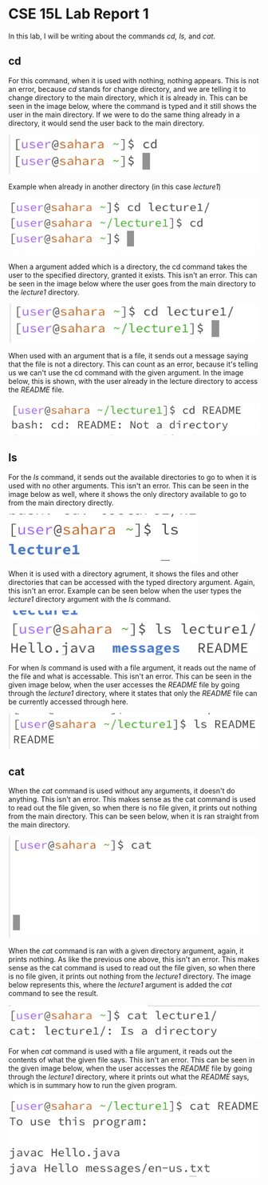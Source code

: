 # CSE 15L Lab Report 1

In this lab, I will be writing about the commands *cd, ls,* and *cat*.

## cd

For this command, when it is used with nothing, nothing appears. This is not an error, because *cd* stands for change directory, and we are telling it to change directory to the main directory, which it is already in. This can be seen in the image below, where the command is typed and it still shows the user in the main directory. If we were to do the same thing already in a directory, it would send the user back to the main directory.


![Image](lab-1-images/cd1.png)


Example when already in another directory (in this case *lecture1*)

![Image](lab-1-images/cd1pt2.png)


When a argument added which is a directory, the cd command takes the user to the specified directory, granted it exists. This isn't an error. This can be seen in the image below where the user goes from the main directory to the *lecture1* directory. 

![Image](lab-1-images/cd2.png)


When used with an argument that is a file, it sends out a message saying that the file is not a directory. This can count as an error, because it's telling us we can't use the cd command with the given argument. In the image below, this is shown, with the user already in the lecture directory to access the *README* file.

![Image](lab-1-images/cd3.png)


## ls

For the *ls* command, it sends out the available directories to go to when it is used with no other arguments. This isn't an error. This can be seen in the image below as well, where it shows the only directory available to go to from the main directory directly.

![Image](lab-1-images/ls1.png)


When it is used with a directory agrument, it shows the files and other directories that can be accessed with the typed directory argument. Again, this isn't an error. Example can be seen below when the user types the *lecture1* directory argument with the *ls* command.

![Image](lab-1-images/ls2.png)


For when *ls* command is used with a file argument, it reads out the name of the file and what is accessable. This isn't an error. This can be seen in the given image below, when the user accesses the *README* file by going through the *lecture1* directory, where it states that only the *README* file can be currently accessed through here.

![Image](lab-1-images/ls3.png)


## cat

When the *cat* command is used without any arguments, it doesn't do anything. This isn't an error. This makes sense as the cat command is used to read out the file given, so when there is no file  given, it prints out nothing from the main directory. This can be seen below, when it is ran straight from the main directory.

![Image](lab-1-images/cat1.png)

When the *cat* command is ran with a given directory argument, again, it prints nothing. As like the previous one above, this isn't an error. This makes sense as the cat command is used to read out the file given, so when there is no file given, it prints out nothing from the *lecture1* directory. The image below represents this, where the *lecture1* argument is added the *cat* command to see the result.

![Image](lab-1-images/cat2.png)

For when *cat* command is used with a file argument, it reads out the contents of what the given file says. This isn't an error. This can be seen in the given image below, when the user accesses the *README* file by going through the *lecture1* directory, where it prints out what the *README* says, which is in summary how to run the given program.

![Image](lab-1-images/cat3.png)
